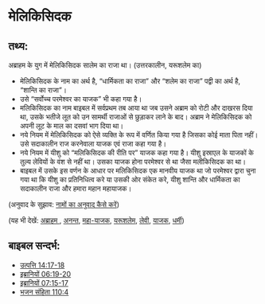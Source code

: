 ﻿# मेलिकिसिदक #

## तथ्य: ##

अब्राहम के युग में मेलिकिसिदक सालेम का राजा था। (उत्तरकालीन, यरूशलेम का)

* मेलिकिसिदक के नाम का अर्थ है, “धार्मिकता का राजा” और “शलेम का राजा” पद्वी का अर्थ है, “शान्ति का राजा”।
* उसे “सर्वोच्च परमेश्वर का याजक” भी कहा गया है।
* मलिकिसिदक का नाम बाइबल में सर्वप्रथम तब आया था जब उसने अब्राम को रोटी और दाखरस दिया था, उसके भतीजे लूत को उन सामर्थी राजाओं से छुड़ाकर लाने के बाद। अब्राम ने मेलिकिसिदक को अपनी लूट के माल का दसवां भाग दिया था।
* नये नियम में मेलिकिसिदक को ऐसे व्यक्ति के रूप में वर्णित किया गया है जिसका कोई माता पिता नहीं। उसे सदाकालीन राज करनेवाला याजक एवं राजा कहा गया है। 
* नये नियम में यीशु को “मलिकिसिदक की रीति पर” याजक कहा गया है। यीशु इस्राएल के याजकों के तुल्य लेवियों के वंश से नहीं था। उसका याजक होना परमेश्वर से था जैसा मलीकिसिदक का था।
* बाइबल में उसके इस वर्णन के आधार पर मलिकिसिदक एक मानवीय याजक था जो परमेश्वर द्वारा चुना गया था कि यीशु का प्रतिनिधित्व करे या उसकी ओर संकेत करे, यीशु शान्ति और धार्मिकता का सदाकालीन राजा और हमारा महान महायाजक।

(अनुवाद के सुझाव: [नामों का अनुवाद कैसे करें](rc://en/ta/man/translate/translate-names))

(यह भी देखें: [अब्राहम ](../names/abraham.md), [अनन्त](../kt/eternity.md), [महा-याजक](../kt/highpriest.md), [यरूशलेम](../names/jerusalem.md), [लेवी](../names/levite.md), [याजक](../kt/priest.md), [धर्मी](../kt/righteous.md))

## बाइबल सन्दर्भ: ##

* [उत्पत्ति 14:17-18](rc://en/tn/help/gen/14/17)
* [इब्रानियों 06:19-20](rc://en/tn/help/heb/06/19)
* [इब्रानियों 07:15-17](rc://en/tn/help/heb/07/15)
* [भजन संहिता 110:4](rc://en/tn/help/psa/110/004)


